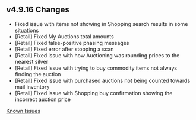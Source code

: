 ## v4.9.16 Changes

* Fixed issue with items not showing in Shopping search results in some situations
* [Retail] Fixed My Auctions total amounts
* [Retail] Fixed false-positive phasing messages
* [Retail] Fixed error after stopping a scan
* [Retail] Fixed issue with how Auctioning was rounding prices to the nearest silver
* [Retail] Fixed issue with trying to buy commodity items not always finding the auction
* [Retail] Fixed issue with purchased auctions not being counted towards mail inventory
* [Retail] Fixed issue with Shopping buy confirmation showing the incorrect auction price

[Known Issues](http://support.tradeskillmaster.com/display/KB/TSM4+Currently+Known+Issues)
